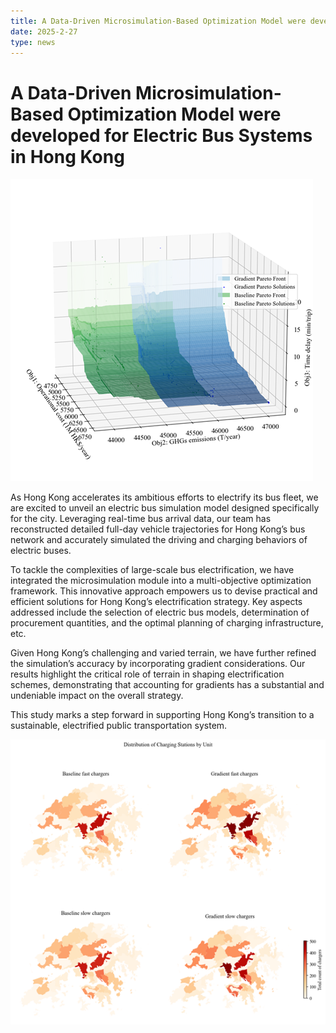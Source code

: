 ```yaml
---
title: A Data-Driven Microsimulation-Based Optimization Model were developed for Electric Bus Systems in Hong Kong
date: 2025-2-27
type: news
---
```


# A Data-Driven Microsimulation-Based Optimization Model were developed for Electric Bus Systems in Hong Kong

![](./imgs/1.png)


As Hong Kong accelerates its ambitious efforts to electrify its bus fleet, we are excited to unveil an  electric bus simulation model designed specifically for the city. Leveraging real-time bus arrival data, our team has reconstructed detailed full-day vehicle trajectories for Hong Kong’s bus network and accurately simulated the driving and charging behaviors of electric buses.

To tackle the complexities of large-scale bus electrification, we have integrated the microsimulation module into a multi-objective optimization framework. This innovative approach empowers us to devise practical and efficient solutions for Hong Kong’s electrification strategy. Key aspects addressed include the selection of electric bus models, determination of procurement quantities, and the optimal planning of charging infrastructure, etc.

Given Hong Kong’s challenging and varied terrain, we have further refined the simulation’s accuracy by incorporating gradient considerations. Our results highlight the critical role of terrain in shaping electrification schemes, demonstrating that accounting for gradients has a substantial and undeniable impact on the overall strategy.

This study marks a step forward in supporting Hong Kong’s transition to a sustainable, electrified public transportation system.

![](./imgs/2.png)